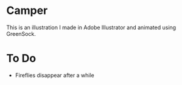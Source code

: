 # Camper

This is an illustration I made in Adobe Illustrator and animated using GreenSock. 

# To Do
- Fireflies disappear after a while
